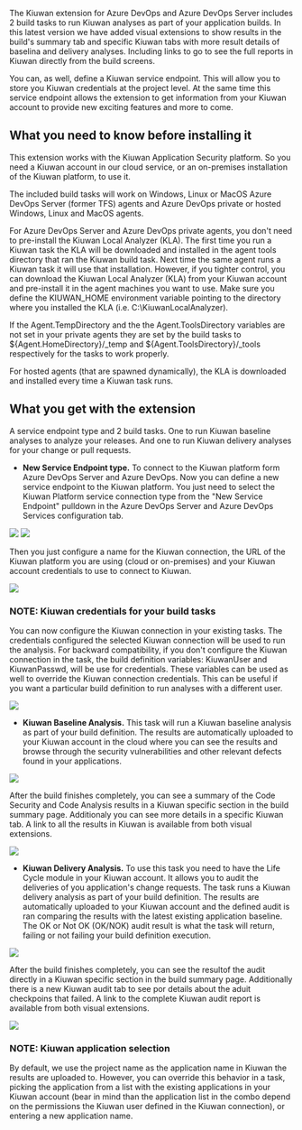 The Kiuwan extension for Azure DevOps and Azure DevOps Server includes 2 build tasks to run Kiuwan analyses as part of your application builds. In this latest version we have added visual extensions to show results in the build's summary tab and specific Kiuwan tabs with more result details of baselina and delivery analyses. Including links to go to see the full reports in Kiuwan directly from the build screens.

You can, as well, define a Kiuwan service endpoint. This will allow you to store you Kiuwan credentials at the project level. At the same time this service endpoint allows the extension to get information from your Kiuwan account to provide new exciting features and more to come.


## What you need to know before installing it ##

This extension works with the Kiuwan Application Security platform. So you need a Kiuwan account in our cloud service, or an on-premises installation of the Kiuwan platform, to use it.

The included build tasks will work on Windows, Linux or MacOS Azure DevOps Server (former TFS) agents and Azure DevOps private or hosted Windows, Linux and MacOS agents.

For Azure DevOps Server and Azure DevOps private agents, you don't need to pre-install the Kiuwan Local Analyzer (KLA). The first time you run a Kiuwan task the KLA will be downloaded and installed in the agent tools directory that ran the Kiuwan build task. Next time the same agent runs a Kiuwan task it will use that installation. However, if you tighter control, you can download the Kiuwan Local Analyzer (KLA) from your Kiuwan account and pre-install it in the agent machines you want to use. Make sure you define the KIUWAN_HOME environment variable pointing to the directory where you installed the KLA (i.e. C:\KiuwanLocalAnalyzer).

If the Agent.TempDirectory and the the Agent.ToolsDirectory variables are not set in your private agents they are set by the build tasks to ${Agent.HomeDirectory}/_temp and ${Agent.ToolsDirectory}/_tools respectively for the tasks to work properly.

For hosted agents (that are spawned dynamically), the KLA is downloaded and installed every time a Kiuwan task runs.

## What you get with the extension ##

A service endpoint type and 2 build tasks. One to run Kiuwan baseline analyses to analyze your releases. And one to run Kiuwan delivery analyses for your change or pull requests.

- **New Service Endpoint type.** To connect to the Kiuwan platform form Azure DevOps Server and Azure DevOps. Now you can define a new service endpoint to the Kiuwan platform. You just need to select the Kiuwan Platform service connection type from the "New Service Endpoint" pulldown in the Azure DevOps Server and Azure DevOps Services configuration tab.

<img src="https://www.kiuwan.com/wp-content/uploads/2018/03/vsts-services.png">

<img src="https://www.kiuwan.com/wp-content/uploads/2018/03/new-service-endpoint.png">

Then you just configure a name for the Kiuwan connection, the URL of the Kiuwan platform you are using (cloud or on-premises) and your Kiuwan account credentials to use to connect to Kiuwan.

<img src="https://www.kiuwan.com/wp-content/uploads/2018/03/kiuwan-endpoint-config.png">

### **NOTE**: Kiuwan credentials for your build tasks
You can now configure the Kiuwan connection in your existing tasks. The credentials configured the selected Kiuwan connection will be used to run the analysis. For backward compatibility, if you don't configure the Kiuwan connection in the task, the build definition variables: KiuwanUser and KiuwanPasswd, will be use for credentials. These variables can be used as well to override the Kiuwan connection credentials. This can be useful if you want a particular build definition to run analyses with a different user.

<img src="https://www.kiuwan.com/wp-content/uploads/2018/01/kiuwan-tasks.png">

- **Kiuwan Baseline Analysis.** This task will run a Kiuwan baseline analysis as part of your build definition. The results are automatically uploaded to your Kiuwan account in the cloud where you can see the results and browse through the security vulnerabilities and other relevant defects  found in your applications.

<img src="https://www.kiuwan.com/wp-content/uploads/2018/01/analysis-results.png">

After the build finishes completely, you can see a summary of the Code Security and Code Analysis results in a Kiuwan specific section in the build summary page. Additionaly you can see more details in a specific Kiuwan tab. A link to all the results in Kiuwan is available from both visual extensions.

<img src="https://www.kiuwan.com/wp-content/uploads/2018/11/kiuwan-baseline-tab.png">

- **Kiuwan Delivery Analysis.** To use this task you need to have the Life Cycle module in your Kiuwan account. It allows you to audit the deliveries of you application's change requests. The task runs a Kiuwan delivery analysis as part of your build definition. The results are automatically uploaded to your Kiuwan account and the defined audit is ran comparing the results with the latest existing application baseline. The OK or Not OK (OK/NOK) audit result is what the task will return, failing or not failing your build definition execution.

<img src="https://www.kiuwan.com/wp-content/uploads/2018/01/kiuwan-audit-results.png">

After the build finishes completely, you can see the resultof the audit directly in a Kiuwan specific section in the build summary page. Additionally there is a new Kiuwan audit tab to see por details about the aduit checkpoins that failed. A link to the complete Kiuwan audit report is available from both visual extensions.

<img src="https://www.kiuwan.com/wp-content/uploads/2018/11/kiuwan-audit-tab.png">

### **NOTE**: Kiuwan application selection
By default, we use the project name as the application name in Kiuwan the results are uploaded to. However, you can override this behavior in a task, picking the application from a list with the existing applications in your Kiuwan account (bear in mind than the application list in the combo depend on the permissions the Kiuwan user defined in the Kiuwan connection), or entering a new application name.

